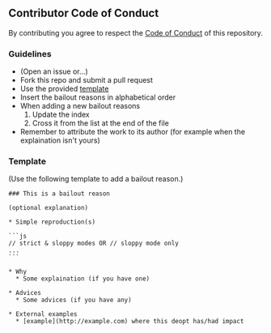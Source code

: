 ## Contributor Code of Conduct

By contributing you agree to respect the [Code of Conduct](/CODE_OF_CONDUCT.md) of this repository.

### Guidelines

* (Open an issue or...)
* Fork this repo and submit a pull request
* Use the provided [template](#template)
* Insert the bailout reasons in alphabetical order
* When adding a new bailout reasons
  1. Update the index
  2. Cross it from the list at the end of the file
* Remember to attribute the work to its author (for example when the explaination isn't yours)


### Template

(Use the following template to add a bailout reason.)

    ### This is a bailout reason

    (optional explanation)

    * Simple reproduction(s)

    ```js
    // strict & sloppy modes OR // sloppy mode only
    ...
    ```

    * Why
      * Some explaination (if you have one)

    * Advices
      * Some advices (if you have any)

    * External examples
      * [example](http://example.com) where this deopt has/had impact
